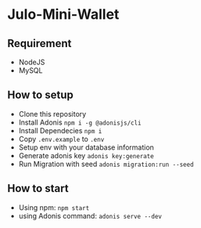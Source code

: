 # Julo-Mini-Wallet

## Requirement
- NodeJS
- MySQL

## How to setup
- Clone this repository
- Install Adonis ```npm i -g @adonisjs/cli```
- Install Dependecies ```npm i```
- Copy ```.env.example``` to ```.env```
- Setup env with your database information
- Generate adonis key ```adonis key:generate```
- Run Migration with seed ```adonis migration:run --seed```

## How to start
- Using npm: ```npm start```
- using Adonis command: ```adonis serve --dev```